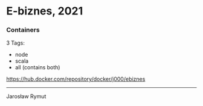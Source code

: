 # E-biznes, 2021

### Containers

3 Tags:

- node
- scala
- all (contains both)

https://hub.docker.com/repository/docker/j000/ebiznes

-----

Jarosław Rymut
